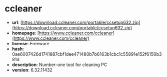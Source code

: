 # ccleaner

- **url**: [https://download.ccleaner.com/portable/ccsetup632.zip](https://download.ccleaner.com/portable/ccsetup632.zip)
- **homepage**: [https://www.ccleaner.com/ccleaner](https://www.ccleaner.com/ccleaner)
- **license**: Freeware
- **hash**: 0ae6007426d1741887cbf1dee471480b7b6163b1cbc1c55891e152f6150b381d
- **description**: Number-one tool for cleaning PC
- **version**: 6.32.11432

